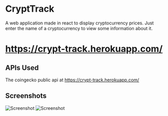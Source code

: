 # CryptTrack
A web application made in react to display cryptocurrency prices. Just enter the name of a cryptocurrency to view some information about it.

# https://crypt-track.herokuapp.com/

## APIs Used
 The coingecko public  api at https://crypt-track.herokuapp.com/

## Screenshots
![Screenshot](https://i.imgur.com/iZxTtXJ.png)
![Screenshot](https://i.imgur.com/cyBqj2y.png)
